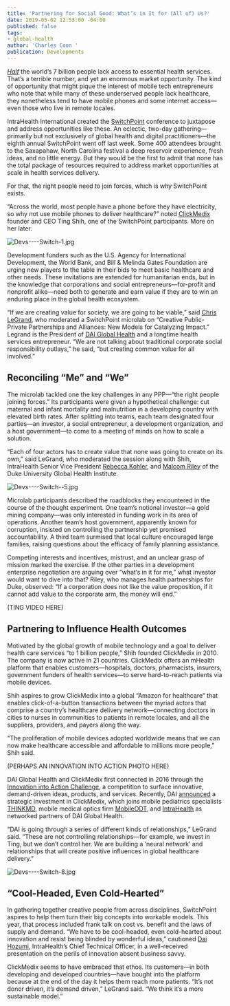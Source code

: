```yaml
---
title: 'Partnering for Social Good: What’s in It for (All of) Us?'
date: 2019-05-02 12:53:00 -04:00
published: false
tags:
- global-health
author: 'Charles Coon '
publication: Developments
---
```


[*Half*](http://documents.worldbank.org/curated/en/640121513095868125/pdf/122029-WP-REVISED-PUBLIC.pdf) the world’s 7 billion people lack access to essential health services. That’s a terrible number, and yet an enormous market opportunity. The kind of opportunity that might pique the interest of mobile tech entrepreneurs who note that while many of these underserved people lack healthcare, they nonetheless tend to have mobile phones and some internet access—even those who live in remote locales.

IntraHealth International created the [SwitchPoint](https://event.switchpointideas.com/) conference to juxtapose and address opportunities like these. An eclectic, two-day gathering—primarily but not exclusively of global health and digital practitioners—the eighth annual SwitchPoint went off last week. Some 400 attendees brought to the Saxapahaw, North Carolina festival a deep reservoir experience, fresh ideas, and no little energy. But they would be the first to admit that none has the total package of resources required to address market opportunities at scale in health services delivery. 

For that, the right people need to join forces, which is why SwitchPoint exists. 
 
“Across the world, most people have a phone before they have electricity, so why not use mobile phones to deliver healthcare?” noted [ClickMedix](https://clickmedix.com/) founder and CEO Ting Shih, one of the SwitchPoint participants. More on her later.

![Devs----Switch-1.jpg](/uploads/Devs----Switch-1.jpg)

Development funders such as the U.S. Agency for International Development, the World Bank, and Bill & Melinda Gates Foundation are urging new players to the table in their bids to meet basic healthcare and other needs. These invitations are extended for humanitarian ends, but in the knowledge that corporations and social entrepreneurs—for-profit and nonprofit alike—need both to generate and earn value if they are to win an enduring place in the global health ecosystem.

“If we are creating value for society, we are going to be viable,” said [Chris LeGrand](https://www.dai.com/who-we-are/leadership/christopher-legrand), who moderated a SwitchPoint microlab on “Creative Public-Private Partnerships and Alliances: New Models for Catalyzing Impact.” Legrand is the President of [DAI Global Health](https://www.dai.com/our-work/solutions/global-health) and a longtime health services entrepreneur. “We are not talking about traditional corporate social responsibility outlays,” he said, “but creating common value for all involved.”

## Reconciling “Me” and “We”

The microlab tackled one the key challenges in any PPP—“the right people joining forces.” Its participants were given a hypothetical challenge: cut maternal and infant mortality and malnutrition in a developing country with elevated birth rates. After splitting into teams, each team designated four parties—an investor, a social entrepreneur, a development organization, and a host government—to come to a meeting of minds on how to scale a solution.

“Each of four actors has to create value that none was going to create on its own,” said LeGrand, who moderated the session along with Shih, IntraHealth Senior Vice President [Rebecca Kohler](https://www.intrahealth.org/people/rebecca-kohler), and [Malcom Riley](https://globalhealth-staging.globalhealth.duke.edu/people/staff/malcom-riley) of the Duke University Global Health Institute.

![Devs----Switch--5.jpg](/uploads/Devs----Switch--5.jpg)

Microlab participants described the roadblocks they encountered in the course of the thought experiment. One team’s notional investor—a gold mining company—was only interested in funding work in its area of operations. Another team’s host government, apparently known for corruption, insisted on controlling the partnership yet promised accountability. A third team surmised that local culture encouraged large families, raising questions about the efficacy of family planning assistance.

Competing interests and incentives, mistrust, and an unclear grasp of mission marked the exercise. If the other parties in a development enterprise negotiation are arguing over “what‘s in it for me,” what investor would want to dive into that? Riley, who manages health partnerships for Duke, observed: “If a corporation does not like the value proposition, if it cannot add value to the corporate arm, the money will end.”

(TING VIDEO HERE)

## Partnering to Influence Health Outcomes

Motivated by the global growth of mobile technology and a goal to deliver health care services “to 1 billion people,” Shih founded ClickMedix in 2010. The company is now active in 21 countries. ClickMedix offers an mHealth platform that enables customers—hospitals, doctors, pharmacists, insurers, government funders of health services—to serve hard-to-reach patients via mobile devices.

Shih aspires to grow ClickMedix into a global “Amazon for healthcare” that enables click-of-a-button transactions between the myriad actors that comprise a country’s healthcare delivery network—connecting doctors in cities to nurses in communities to patients in remote locales, and all the suppliers, providers, and payers along the way.

“The proliferation of mobile devices adopted worldwide means that we can now make healthcare accessible and affordable to millions more people,” Shih said.

(PERHAPS AN INNOVATION INTO ACTION PHOTO HERE)

DAI Global Health and ClickMedix first connected in 2016 through the [Innovation into Action Challenge](https://www.dai.com/news/innovation-action-challenge-winners-chosen), a competition to surface innovative, demand-driven ideas, products, and services. Recently, DAI [announced](https://www.dai.com/news/dai-global-health-invests-in-mhealth-leader-clickmedix) a strategic investment in ClickMedix, which joins mobile pediatrics specialists [THINKMD](https://www.dai.com/news/dai-invests-in-thinkmds-clinical-assessment-technology), mobile medical optics firm [MobileODT](https://www.dai.com/news/dai-invests-in-mobileodt-a-breakthrough-provider-of-cervical-cancer-detection-tech), and [IntraHealth](https://www.dai.com/news/dai-and-intrahealth-join-forces-to-amplify-global-health-impact) as networked partners of DAI Global Health.

“DAI is going through a series of different kinds of relationships,” LeGrand said. “These are not controlling relationships—for example, we invest in Ting, but we don’t control her. We are building a ‘neural network’ and relationships that will create positive influences in global healthcare delivery.”

![Devs----Switch-8.jpg](/uploads/Devs----Switch-8.jpg)

## “Cool-Headed, Even Cold-Hearted”

In gathering together creative people from across disciplines, SwitchPoint aspires to help them turn their big concepts into workable models. This year, that process included frank talk on cost vs. benefit and the laws of supply and demand. “We have to be cool-headed, even cold-hearted about innovation and resist being blinded by wonderful ideas,” cautioned [Dai Hozumi](https://www.intrahealth.org/people/dai-hozumi), IntraHealth’s Chief Technical Officer, in a well-received presentation on the perils of innovation absent business savvy.

ClickMedix seems to have embraced that ethos. Its customers—in both developing and developed countries—have bought into the platform because at the end of the day it helps them reach more patients. “It’s not donor driven, it’s demand driven,” LeGrand said. “We think it’s a more sustainable model.”
